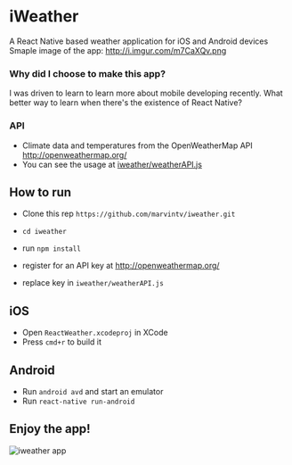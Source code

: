 # iWeather
A React Native based weather application for iOS and Android devices
Smaple image of the app: http://i.imgur.com/m7CaXQv.png

### Why did I choose to make this app?
I was driven to learn to learn more about mobile developing recently. What better way to learn when there's the existence of React Native? 
### API
 + Climate data and temperatures from the OpenWeatherMap API http://openweathermap.org/
 + You can see the usage at [iweather/weatherAPI.js](https://github.com/marvintv/iweather/blob/master/weatherAPI.js)


## How to run
+ Clone this rep `https://github.com/marvintv/iweather.git`
+ `cd iweather`
+ run `npm install`

+ register for an API key at http://openweathermap.org/
+ replace key in `iweather/weatherAPI.js`



## iOS

+ Open `ReactWeather.xcodeproj` in XCode
+ Press `cmd+r` to build it

## Android

+ Run `android avd` and start an emulator
+ Run `react-native run-android`
 

**Enjoy the app!**
------------------

![iweather app](http://i.imgur.com/m7CaXQv.png)
